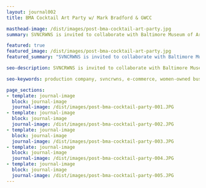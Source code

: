 ```yaml
---
layout: journal002
title: BMA Cocktail Art Party w/ Mark Bradford & GWCC

masthead-image: /dist/images/post-bma-cocktail-art-party.jpg
summary: SVNCRWNS is invited to collaborate with Baltimore Museum of Art, Greenmount West Community Center, Noisy Tenants and Mark Bradford.  Recap from Cocktail Party @ Ritz Carlton, Baltimore. October, 2017.

featured: true
featured_image: /dist/images/post-bma-cocktail-art-party.jpg
featured_summary: "SVNCRWNS is invited to collaborate with Baltimore Museum of Art, Greenmount West Community Center, Noisy Tenants and Mark Bradford.  Recap from Cocktail Party @ Ritz Carlton, Baltimore. October, 2017."

seo-description: SVNCRWNS is invited to collaborate with Baltimore Museum of Art, Greenmount West Community Center, Noisy Tenants and Mark Bradford.  Recap from Cocktail Party @ Ritz Carlton, Baltimore. October, 2017.

seo-keywords: production company, svncrwns, e-commerce, women-owned businesses, creative team, consulting, business operations, launch my brand, manage my brand, photography, videography, special projects

page_sections:
- template: journal-image
  block: journal-image
  journal-image: /dist/images/post-bma-cocktail-party-001.JPG
- template: journal-image
  block: journal-image
  journal-image: /dist/images/post-bma-cocktail-party-002.JPG
- template: journal-image
  block: journal-image
  journal-image: /dist/images/post-bma-cocktail-party-003.JPG
- template: journal-image
  block: journal-image
  journal-image: /dist/images/post-bma-cocktail-party-004.JPG
- template: journal-image
  block: journal-image
  journal-image: /dist/images/post-bma-cocktail-party-005.JPG
---
```


